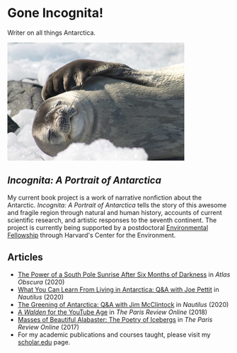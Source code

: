 # Gone Incognita!
Writer on all things Antarctica.

![Weddell Seal courtesy of Beth Simmons](/assets/images/seal_small.jpg)

## _Incognita: A Portrait of Antarctica_
My current book project is a work of narrative nonfiction about the Antarctic. _Incognita: A Portrait of Antarctica_ tells the story of this awesome and fragile region through natural and human history, accounts of current scientific research, and artistic responses to the seventh continent. The project is currently being supported by a postdoctoral <a href="https://environment.harvard.edu/about/fellows/marissa-elizabeth-grunes" target="_blank">Environmental Fellowship</a> through Harvard's Center for the Environment.

## Articles
* <a href="https://www.atlasobscura.com/articles/south-pole-sunrise-summer-antarctica" target="_blank">The Power of a South Pole Sunrise After Six Months of Darkness</a> in <i>Atlas Obscura</i> (2020)
* <a href="http://nautil.us/issue/92/frontiers/what-you-can-learn-from-living-in-antarctica" target="_blank">What You Can Learn From Living in Antarctica: Q&A with Joe Pettit</a> in <i>Nautilus</i> (2020) 
* <a href="http://nautil.us/issue/90/something-green/the-greening-of-antarctica" target="_blank">The Greening of Antarctica: Q&A with Jim McClintock</a> in _Nautilus_ (2020)
* <a href="https://www.theparisreview.org/blog/2018/02/06/walden-youtube-age/" target="_blank">A <i>Walden</i> for the YouTube Age</a> in _The Paris Review Online_ (2018)
* <a href="https://www.theparisreview.org/blog/2017/07/20/masses-of-beautiful-alabaster" target="_blank">Masses of Beautiful Alabaster: The Poetry of Icebergs</a> in _The Paris Review Online_ (2017)
* For my academic publications and courses taught, please visit my <a href="https://scholar.harvard.edu/grunes" target="_blank">scholar.edu</a> page.


